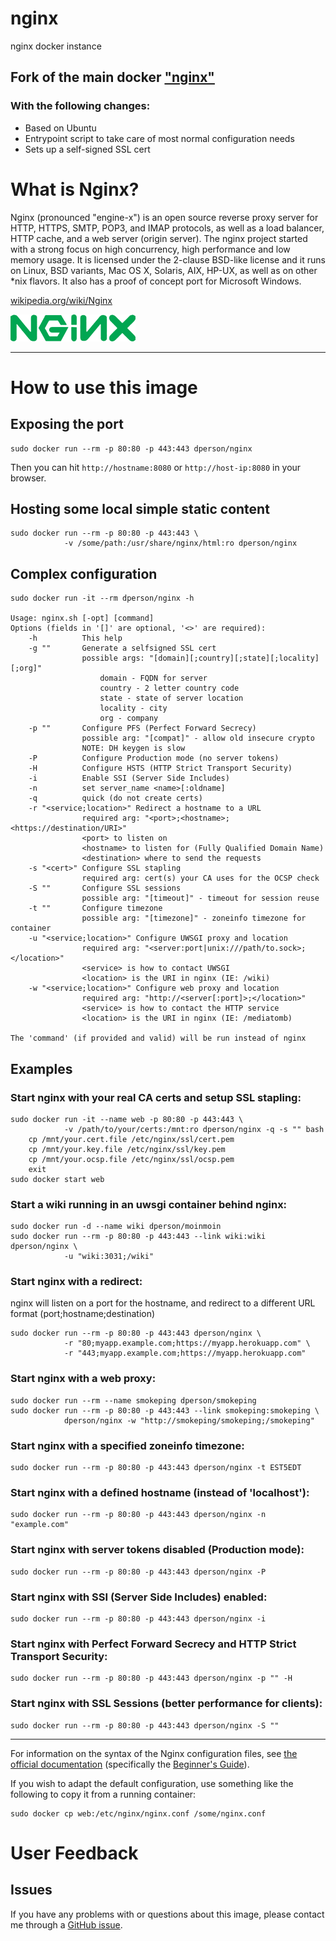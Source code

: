 # nginx

nginx docker instance

## Fork of the main docker ["nginx"](https://registry.hub.docker.com/_/nginx/)

### With the following changes:

 * Based on Ubuntu
 * Entrypoint script to take care of most normal configuration needs
 * Sets up a self-signed SSL cert

# What is Nginx?

Nginx (pronounced "engine-x") is an open source reverse proxy server for HTTP,
HTTPS, SMTP, POP3, and IMAP protocols, as well as a load balancer, HTTP cache,
and a web server (origin server). The nginx project started with a strong focus
on high concurrency, high performance and low memory usage. It is licensed under
the 2-clause BSD-like license and it runs on Linux, BSD variants, Mac OS X,
Solaris, AIX, HP-UX, as well as on other \*nix flavors. It also has a proof of
concept port for Microsoft Windows.

[wikipedia.org/wiki/Nginx](https://wikipedia.org/wiki/Nginx)

![logo](https://raw.githubusercontent.com/docker-library/docs/master/nginx/logo.png)

---

# How to use this image

## Exposing the port

    sudo docker run --rm -p 80:80 -p 443:443 dperson/nginx

Then you can hit `http://hostname:8080` or `http://host-ip:8080` in your
browser.

## Hosting some local simple static content

    sudo docker run --rm -p 80:80 -p 443:443 \
                -v /some/path:/usr/share/nginx/html:ro dperson/nginx

## Complex configuration

    sudo docker run -it --rm dperson/nginx -h

    Usage: nginx.sh [-opt] [command]
    Options (fields in '[]' are optional, '<>' are required):
        -h          This help
        -g ""       Generate a selfsigned SSL cert
                    possible args: "[domain][;country][;state][;locality][;org]"
                        domain - FQDN for server
                        country - 2 letter country code
                        state - state of server location
                        locality - city
                        org - company
        -p ""       Configure PFS (Perfect Forward Secrecy)
                    possible arg: "[compat]" - allow old insecure crypto
                    NOTE: DH keygen is slow
        -P          Configure Production mode (no server tokens)
        -H          Configure HSTS (HTTP Strict Transport Security)
        -i          Enable SSI (Server Side Includes)
        -n          set server_name <name>[:oldname]
        -q          quick (do not create certs)
        -r "<service;location>" Redirect a hostname to a URL
                    required arg: "<port>;<hostname>;<https://destination/URI>"
                    <port> to listen on
                    <hostname> to listen for (Fully Qualified Domain Name)
                    <destination> where to send the requests
        -s "<cert>" Configure SSL stapling
                    required arg: cert(s) your CA uses for the OCSP check
        -S ""       Configure SSL sessions
                    possible arg: "[timeout]" - timeout for session reuse
        -t ""       Configure timezone
                    possible arg: "[timezone]" - zoneinfo timezone for container
        -u "<service;location>" Configure UWSGI proxy and location
                    required arg: "<server:port|unix:///path/to.sock>;</location>"
                    <service> is how to contact UWSGI
                    <location> is the URI in nginx (IE: /wiki)
        -w "<service;location>" Configure web proxy and location
                    required arg: "http://<server[:port]>;</location>"
                    <service> is how to contact the HTTP service
                    <location> is the URI in nginx (IE: /mediatomb)

    The 'command' (if provided and valid) will be run instead of nginx

## Examples

### Start nginx with your real CA certs and setup SSL stapling:

    sudo docker run -it --name web -p 80:80 -p 443:443 \
                -v /path/to/your/certs:/mnt:ro dperson/nginx -q -s "" bash
        cp /mnt/your.cert.file /etc/nginx/ssl/cert.pem
        cp /mnt/your.key.file /etc/nginx/ssl/key.pem
        cp /mnt/your.ocsp.file /etc/nginx/ssl/ocsp.pem
        exit
    sudo docker start web

### Start a wiki running in an uwsgi container behind nginx:

    sudo docker run -d --name wiki dperson/moinmoin
    sudo docker run --rm -p 80:80 -p 443:443 --link wiki:wiki dperson/nginx \
                -u "wiki:3031;/wiki"

### Start nginx with a redirect:

nginx will listen on a port for the hostname, and redirect to a different URL
format (port;hostname;destination)

    sudo docker run --rm -p 80:80 -p 443:443 dperson/nginx \
                -r "80;myapp.example.com;https://myapp.herokuapp.com" \
                -r "443;myapp.example.com;https://myapp.herokuapp.com"

### Start nginx with a web proxy:

    sudo docker run --rm --name smokeping dperson/smokeping
    sudo docker run --rm -p 80:80 -p 443:443 --link smokeping:smokeping \
                dperson/nginx -w "http://smokeping/smokeping;/smokeping"

### Start nginx with a specified zoneinfo timezone:

    sudo docker run --rm -p 80:80 -p 443:443 dperson/nginx -t EST5EDT

### Start nginx with a defined hostname (instead of 'localhost'):

    sudo docker run --rm -p 80:80 -p 443:443 dperson/nginx -n "example.com"

### Start nginx with server tokens disabled (Production mode):

    sudo docker run --rm -p 80:80 -p 443:443 dperson/nginx -P

### Start nginx with SSI (Server Side Includes) enabled:

    sudo docker run --rm -p 80:80 -p 443:443 dperson/nginx -i

### Start nginx with Perfect Forward Secrecy and HTTP Strict Transport Security:

    sudo docker run --rm -p 80:80 -p 443:443 dperson/nginx -p "" -H

### Start nginx with SSL Sessions (better performance for clients):

    sudo docker run --rm -p 80:80 -p 443:443 dperson/nginx -S ""

---

For information on the syntax of the Nginx configuration files, see
[the official documentation](http://nginx.org/en/docs/) (specifically the
[Beginner's Guide](http://nginx.org/en/docs/beginners_guide.html#conf_structure)).

If you wish to adapt the default configuration, use something like the following
to copy it from a running container:

    sudo docker cp web:/etc/nginx/nginx.conf /some/nginx.conf

# User Feedback

## Issues

If you have any problems with or questions about this image, please contact me
through a [GitHub issue](https://github.com/dperson/nginx/issues).
